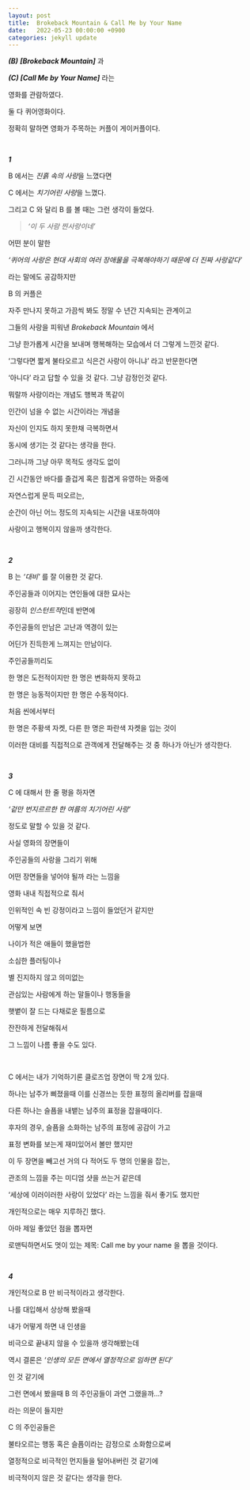 ```yaml
---
layout: post
title:  Brokeback Mountain & Call Me by Your Name
date:   2022-05-23 00:00:00 +0900
categories: jekyll update
---
```


***(B)*** ***[Brokeback Mountain]*** 과

***(C) [Call Me by Your Name]*** 라는

영화를 관람하였다.

둘 다 퀴어영화이다.

정확히 말하면 영화가 주목하는 커플이 게이커플이다.

&nbsp; &nbsp; &nbsp;
&nbsp; &nbsp; &nbsp;

***1***

B 에서는 *진흙 속의 사랑*을 느꼈다면

C 에서는 *치기어린 사랑*을 느꼈다.

그리고 C 와 달리 B 를 볼 때는 그런 생각이 들었다.

> *‘이 두 사람 찐사랑이네’*
> 

어떤 분이 말한

*‘퀴어의 사랑은 현대 사회의 여러 장애물을 극복해야하기 때문에 더 진짜 사랑같다’*

라는 말에도 공감하지만

B 의 커플은

자주 만나지 못하고 가끔씩 봐도 정말 수 년간 지속되는 관계이고

그들의 사랑을 피워낸 *Brokeback Mountain* 에서

그냥 한가롭게 시간을 보내며 행복해하는 모습에서 더 그렇게 느낀것 같다.

‘그렇다면 짧게 불타오르고 식은건 사랑이 아니냐’ 라고 반문한다면

‘아니다’ 라고 답할 수 있을 것 같다. 그냥 감정인것 같다.

뭐랄까 사랑이라는 개념도 행복과 똑같이

인간이 넘을 수 없는 시간이라는 개념을

자신이 인지도 하지 못한채 극복하면서

동시에 생기는 것 같다는 생각을 한다.

그러니까 그냥 아무 목적도 생각도 없이

긴 시간동안 바다를 즐겁게 혹은 힘겹게 유영하는 와중에 

자연스럽게 문득 떠오르는,

순간이 아닌 어느 정도의 지속되는 시간을 내포하여야

사랑이고 행복이지 않을까 생각한다.

&nbsp; &nbsp; &nbsp;
&nbsp; &nbsp; &nbsp;

***2***

B 는 *‘대비'* 를 잘 이용한 것 같다.

주인공들과 이어지는 연인들에 대한 묘사는

굉장히 *인스턴트적*인데 반면에

주인공들의 만남은 고난과 역경이 있는

어딘가 진득한게 느껴지는 만남이다.

주인공들끼리도

한 명은 도전적이지만 한 명은 변화하지 못하고

한 명은 능동적이지만 한 명은 수동적이다.

처음 씬에서부터

한 명은 주황색 자켓, 다른 한 명은 파란색 자켓을 입는 것이

이러한 대비를 직접적으로 관객에게 전달해주는 것 중 하나가 아닌가 생각한다.

&nbsp; &nbsp; &nbsp;
&nbsp; &nbsp; &nbsp;

***3***

C 에 대해서 한 줄 평을 하자면

*‘겉만 번지르르한 한 여름의 치기어린 사랑’*

정도로 말할 수 있을 것 같다.

사실 영화의 장면들이

주인공들의 사랑을 그리기 위해

어떤 장면들을 넣어야 될까 라는 느낌을

영화 내내 직접적으로 줘서

인위적인 속 빈 강정이라고 느낌이 들었던거 같지만

어떻게 보면

나이가 적은 애들이 했을법한

소심한 플러팅이나

별 진지하지 않고 의미없는

관심있는 사람에게 하는 말들이나 행동들을

햇볕이 잘 드는 다채로운 필름으로

잔잔하게 전달해줘서

그 느낌이 나름 좋을 수도 있다.

&nbsp; &nbsp; &nbsp;
&nbsp; &nbsp; &nbsp;

C 에서는 내가 기억하기론 클로즈업 장면이 딱 2개 있다.

하나는 남주가 삐졌을때 이를 신경쓰는 듯한 표정의 올리버를 잡을때

다른 하나는 슬픔을 내뱉는 남주의 표정을 잡을때이다.

후자의 경우, 슬픔을 소화하는 남주의 표정에 공감이 가고

표정 변화를 보는게 재미있어서 볼만 했지만

이 두 장면을 빼고선 거의 다 적어도 두 명의 인물을 잡는,

관조의 느낌을 주는 미디엄 샷을 쓰는거 같은데

‘세상에 이러이러한 사랑이 있었다’ 라는 느낌을 줘서 좋기도 했지만

개인적으로는 매우 지루하긴 했다.

아마 제일 좋았던 점을 뽑자면

로맨틱하면서도 멋이 있는 제목: Call me by your name 을 뽑을 것이다.

&nbsp; &nbsp; &nbsp;
&nbsp; &nbsp; &nbsp;

***4***

개인적으로 B 만 비극적이라고 생각한다.

나를 대입해서 상상해 봤을때

내가 어떻게 하면 내 인생을

비극으로 끝내지 않을 수 있을까 생각해봤는데

역시 결론은 *‘인생의 모든 면에서 열정적으로 임하면 된다’*

인 것 같기에

그런 면에서 봤을때 B 의 주인공들이 과연 그랬을까…?

라는 의문이 들지만

C 의 주인공들은

불타오르는 행동 혹은 슬픔이라는 감정으로 소화함으로써

열정적으로 비극적인 먼지들을 털어내버린 것 같기에

비극적이지 않은 것 같다는 생각을 한다.
